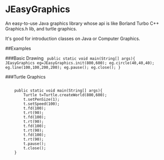 # JEasyGraphics
An easy-to-use Java graphics library whose api is like Borland Turbo C++ Graphics.h lib, and turtle graphics.

It's good for introduction classes on Java or Computer Graphics.

##Examples

###Basic Drawing
<code>
public static void main(String[] args){
    JEasyGraphics eg=JEasyGraphics.init(800,600);
    eg.circle(40,40,40);
    eg.line(100,100,200,200);
    eg.pause();
    eg.close();
}
</code>

###Turtle Graphics

<code>
    public static void main(String[] args){
        Turtle t=Turtle.createWorld(800,600);
        t.setPenSize(1);
        t.setSpeed(100);
        t.fd(100);
        t.rt(90);
        t.fd(100);
        t.rt(90);
        t.fd(100);
        t.rt(90);
        t.fd(100);
        t.rt(90);
        t.pause();
        t.close();
    }
</code>

